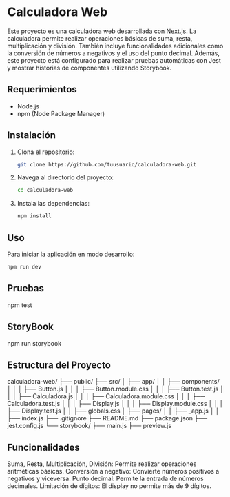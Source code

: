 # Calculadora Web

Este proyecto es una calculadora web desarrollada con Next.js. La calculadora permite realizar operaciones básicas de suma, resta, multiplicación y división. También incluye funcionalidades adicionales como la conversión de números a negativos y el uso del punto decimal. Además, este proyecto está configurado para realizar pruebas automáticas con Jest y mostrar historias de componentes utilizando Storybook.

## Requerimientos

- Node.js
- npm (Node Package Manager)

## Instalación

1. Clona el repositorio:

    ```bash
    git clone https://github.com/tuusuario/calculadora-web.git
    ```

2. Navega al directorio del proyecto:

    ```bash
    cd calculadora-web
    ```

3. Instala las dependencias:

    ```bash
    npm install
    ```

## Uso

Para iniciar la aplicación en modo desarrollo:

```bash
npm run dev
```
## Pruebas

npm test

## StoryBook

npm run storybook

## Estructura del Proyecto

calculadora-web/
├── public/
├── src/
│   ├── app/
│   │   ├── components/
│   │   │   ├── Button.js
│   │   │   ├── Button.module.css
│   │   │   ├── Button.test.js
│   │   │   ├── Calculadora.js
│   │   │   ├── Calculadora.module.css
│   │   │   ├── Calculadora.test.js
│   │   │   ├── Display.js
│   │   │   ├── Display.module.css
│   │   │   ├── Display.test.js
│   │   ├── globals.css
│   ├── pages/
│   │   ├── _app.js
│   │   ├── index.js
├── .gitignore
├── README.md
├── package.json
├── jest.config.js
└── storybook/
    ├── main.js
    ├── preview.js


## Funcionalidades
  Suma, Resta, Multiplicación, División: Permite realizar operaciones aritméticas básicas.
  Conversión a negativo: Convierte números positivos a negativos y viceversa.
  Punto decimal: Permite la entrada de números decimales.
  Limitación de dígitos: El display no permite más de 9 dígitos.

